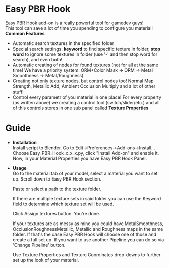 # Easy PBR Hook
Easy PBR Hook add-on is a really powerful tool for gamedev guys!<br />
This tool can save a lot of time you spending to configure you material!<br />
**Common Features**<br />
- Automatic search textures in the specified folder
- Special search settings: **keyword** to find specific texture in folder, **stop word** to ignore some textures in folder (use '-' and then stop word for search), and even both!
- Automatic creating of nodes for found textures (not for all at the same time! We have a priority system: ORM+Color Mask -> ORM -> Metal Smoothness -> Metal/Roughness)
- Creating not only texture nodes, but control nodes too! Normal Map Strength, Metallic Add, Ambient Occlusion Multiply and a lot of other stuff!
- Control every parametr of you material in one place! For every property (as written above) we creating a control tool (switch/slider/etc.) and all of this controls stores in one sub panel called **Texture Properties**
# Guide
- **Installation**<br />
  Install script to Blender. Go to Edit->Preferences->Add-ons->Install...<br />
  Choose Easy_PBR_Hook_x_x_x.py, click "Install Add-on" and enable it.<br />
  Now, in your Material Properties you have Easy PBR Hook Panel.<br />
- **Usage**<br />
  Go to the material tab of your model, select a material you want to set up. Scroll down to Easy PBR Hook section. 

  Paste or select a path to the texture folder.
  
  If there are multiple texture sets in said folder you can use the Keyword field to determine which texture set will be used. 
  
  Click Assign textures button. You're done.
  
  If your textures are as messy as mine you could have MetalSmoothness, OcclusionRoughnessMetallic, Metallic and Roughness maps in the same folder.
  If that's the case Easy PBR Hook will choose one of those and create a full set up. If you want to use another Pipeline you can do so via 'Change Pipeline' button. 

  Use Texture Properties and Texture Coordinates drop-downs to further set up the look of your material.
